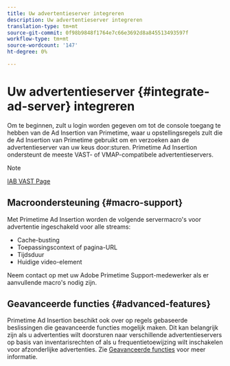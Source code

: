 ```yaml
---
title: Uw advertentieserver integreren
description: Uw advertentieserver integreren
translation-type: tm+mt
source-git-commit: 0f98b9848f1764e7c66e3692d8a845513493597f
workflow-type: tm+mt
source-wordcount: '147'
ht-degree: 0%

---
```



# Uw advertentieserver {#integrate-ad-server} integreren

Om te beginnen, zult u login worden gegeven om tot de console toegang te hebben van de Ad Insertion van Primetime, waar u opstellingsregels zult die de Ad Insertion van Primetime gebruikt om en verzoeken aan de advertentieserver van uw keus door:sturen. Primetime Ad Insertion ondersteunt de meeste VAST- of VMAP-compatibele advertentieservers.

>[!NOTE]
>
>[IAB VAST Page](https://www.iab.com/guidelines/digital-video-ad-serving-template-vast)

## Macroondersteuning {#macro-support}

Met Primetime Ad Insertion worden de volgende servermacro&#39;s voor advertentie ingeschakeld voor alle streams:

* Cache-busting
* Toepassingscontext of pagina-URL
* Tijdsduur
* Huidige video-element

Neem contact op met uw Adobe Primetime Support-medewerker als er aanvullende macro&#39;s nodig zijn.

## Geavanceerde functies {#advanced-features}

Primetime Ad Insertion beschikt ook over op regels gebaseerde beslissingen die geavanceerde functies mogelijk maken. Dit kan belangrijk zijn als u advertenties wilt doorsturen naar verschillende advertentieservers op basis van inventarisrechten of als u frequentietoewijzing wilt inschakelen voor afzonderlijke advertenties. Zie [Geavanceerde functies](/help/primetime-ad-insertion/advanced-features/route-ads-based-on-rules.md) voor meer informatie.
